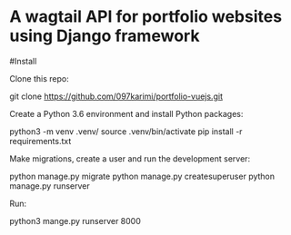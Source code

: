 # A wagtail API for portfolio websites using Django framework


#Install

Clone this repo:


  git clone https://github.com/097karimi/portfolio-vuejs.git
  
  
Create a Python 3.6 environment and install Python packages:


  python3 -m venv .venv/
  source .venv/bin/activate
  pip install -r requirements.txt


Make migrations, create a user and run the development server:


  python manage.py migrate
  python manage.py createsuperuser
  python manage.py runserver


Run:

  python3 mange.py runserver 8000
 
